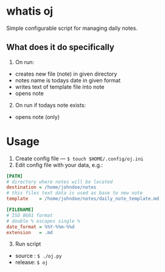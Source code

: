 # whatis oj
Simple configurable script for managing daily notes.

## What does it do specifically
1. On run:
- creates new file (note) in given directory
- notes name is todays date in given format
- writes text of template file into note 
- opens note

2. On run if todays note exists:
- opens note (only)

# Usage
1. Create config file — `$ touch $HOME/.config/oj.ini` 
2. Edit config file with your data, e.g.:
```ini
[PATH]
# directory where notes will be located
destination = /home/johndoe/notes
# this files text data is used as base to new note
template    = /home/johndoe/notes/daily_note_template.md

[FILENAME]
# ISO 8601 format
# double % escapes single %
date_format = %%Y-%%m-%%d
extension   = .md
```
3. Run script 
- source : `$ ./oj.py`
- release: `$ oj`
